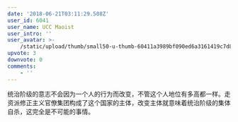 ```yaml
---
date: '2018-06-21T03:11:29.508Z'
user_id: 6041
user_name: UCC Maoist
user_intro: ''
user_avatar: >-
    /static/upload/thumb/small50-u-thumb-60411a3989bf090ed6a3161419c7d8621efd36acb4e7.png
upvote: 3
downvote: 0
comments:
    - ''
---
```


统治阶级的意志不会因为一个人的行为而改变，不管这个人地位有多高都一样。走资派修正主义官僚集团构成了这个国家的主体，改变主体就意味着统治阶级的集体自杀，这完全是不可能的事情。
